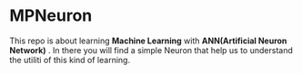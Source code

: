 # MPNeuron
This repo is about learning **Machine Learning** with **ANN(Artificial Neuron Network)** . In there you will find a simple Neuron that help us to understand the utiliti of this kind of learning.
